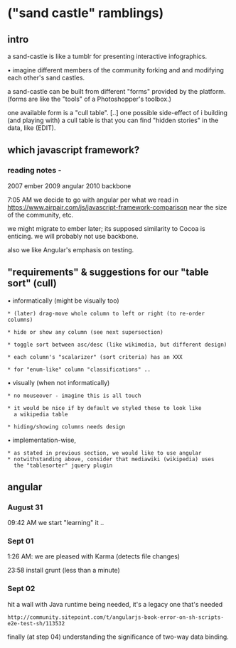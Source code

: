 # ("sand castle" ramblings)

## intro

a sand-castle is like a tumblr for presenting interactive infographics.

  • imagine different members of the community forking and and modifying
    each other's sand castles.

a sand-castle can be built from different "forms" provided by
the platform. (forms are like the "tools" of a Photoshopper's toolbox.)

one available form is a "cull table". [..] one possible side-effect of i
building (and playing with) a cull table is that you can find "hidden stories" in the data, like (EDIT).




## which javascript framework?

### reading notes -

  2007 ember
  2009 angular
  2010 backbone

7:05 AM we decide to go with angular per what we read in
https://www.airpair.com/js/javascript-framework-comparison
near the size of the community, etc.

we might migrate to ember later; its supposed similarity to Cocoa is
enticing. we will probably not use backbone.

also we like Angular's emphasis on testing.




## "requirements" & suggestions for our "table sort" (cull)

  • informatically (might be visually too)

    * (later) drag-move whole column to left or right (to re-order columns)

    * hide or show any column (see next supersection)

    * toggle sort between asc/desc (like wikimedia, but different design)

    * each column's "scalarizer" (sort criteria) has an XXX

    * for "enum-like" column "classifications" ..


  • visually (when not informatically)

    * no mouseover - imagine this is all touch

    * it would be nice if by default we styled these to look like
      a wikipedia table

    * hiding/showing columns needs design

  • implementation-wise,

    * as stated in previous section, we would like to use angular
    * notwithstanding above, consider that mediawiki (wikipedia) uses
      the "tablesorter" jquery plugin


## angular

### August 31

09:42 AM we start "learning" it ..

### Sept 01

1:26 AM: we are pleased with Karma (detects file changes)

23:58 install grunt (less than a minute)

### Sept 02

hit a wall with Java runtime being needed, it's a legacy one
that's needed

    http://community.sitepoint.com/t/angularjs-book-error-on-sh-scripts-e2e-test-sh/113532

finally (at step 04) understanding the significance of two-way data
binding.
